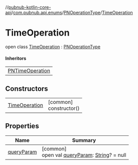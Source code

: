 //[pubnub-kotlin-core-api](../../../../index.md)/[com.pubnub.api.enums](../../index.md)/[PNOperationType](../index.md)/[TimeOperation](index.md)

# TimeOperation

open class [TimeOperation](index.md) : [PNOperationType](../index.md)

#### Inheritors

| |
|---|
| [PNTimeOperation](../-p-n-time-operation/index.md) |

## Constructors

| | |
|---|---|
| [TimeOperation](-time-operation.md) | [common]<br>constructor() |

## Properties

| Name | Summary |
|---|---|
| [queryParam](../query-param.md) | [common]<br>open val [queryParam](../query-param.md): [String](https://kotlinlang.org/api/latest/jvm/stdlib/kotlin/-string/index.html)? = null |
